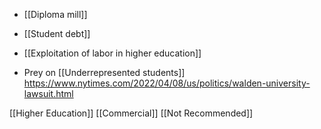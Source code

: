   - [[Diploma mill]]
  - [[Student debt]]
  -  [[Exploitation of labor in higher education]]

  - Prey on  [[Underrepresented students]]
    https://www.nytimes.com/2022/04/08/us/politics/walden-university-lawsuit.html

[[Higher Education]]
[[Commercial]] [[Not Recommended]]